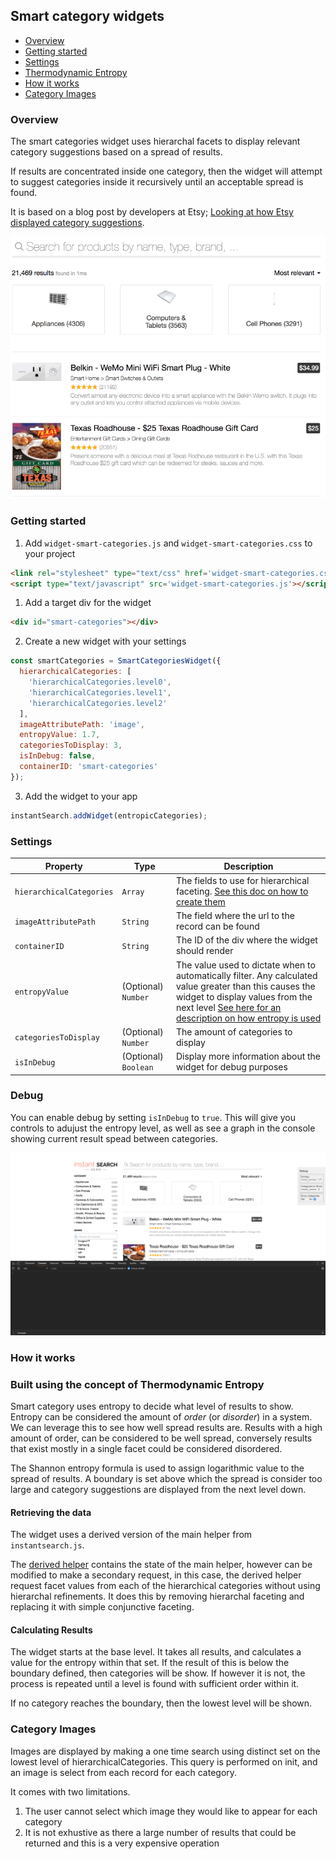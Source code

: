 ## Smart category widgets

* [Overview](#overview)
* [Getting started](#getting-started)
* [Settings](#settings)
* [Thermodynamic Entropy](#thermodynamic-entropy)
* [How it works](#how-it-works)
* [Category Images](#category-images)

### Overview

The smart categories widget uses hierarchal facets to display relevant category suggestions based on a spread of results.

If results are concentrated inside one category, then the widget will attempt to suggest categories inside it recursively until an acceptable spread is found.

It is based on a blog post by developers at Etsy; [Looking at how Etsy displayed category suggestions](https://codeascraft.com/2015/08/31/how-etsy-uses-thermodynamics-to-help-you-search-for-geeky/).

![Live demo](demo.gif)

### Getting started

1. Add `widget-smart-categories.js` and `widget-smart-categories.css` to your project

```html
<link rel="stylesheet" type="text/css" href='widget-smart-categories.css' />
<script type="text/javascript" src='widget-smart-categories.js'></script>
```

1. Add a target div for the widget

```html
<div id="smart-categories"></div>
```

2. Create a new widget with your settings

```js
const smartCategories = SmartCategoriesWidget({
  hierarchicalCategories: [
    'hierarchicalCategories.level0',
    'hierarchicalCategories.level1',
    'hierarchicalCategories.level2'
  ],
  imageAttributePath: 'image',
  entropyValue: 1.7,
  categoriesToDisplay: 3,
  isInDebug: false,
  containerID: 'smart-categories'
});
```

3. Add the widget to your app

```js
instantSearch.addWidget(entropicCategories);
```

### Settings

| Property                 | Type                 | Description                                                                                                                                                                                                                         |
| ------------------------ | -------------------- | ----------------------------------------------------------------------------------------------------------------------------------------------------------------------------------------------------------------------------------- |
| `hierarchicalCategories` | `Array`              | The fields to use for hierarchical faceting. [See this doc on how to create them](https://www.algolia.com/doc/guides/searching/faceting/#hierarchical-facets)                                                                       |
| `imageAttributePath`     | `String`             | The field where the url to the record can be found                                                                                                                                                                                  |
| `containerID`            | `String`             | The ID of the div where the widget should render                                                                                                                                                                                    |
| `entropyValue`           | (Optional) `Number`  | The value used to dictate when to automatically filter. Any calculated value greater than this causes the widget to display values from the next level [See here for an description on how entropy is used](#thermodynamic-entropy) |
| `categoriesToDisplay`    | (Optional) `Number`  | The amount of categories to display                                                                                                                                                                                                 |
| `isInDebug`              | (Optional) `Boolean` | Display more information about the widget for debug purposes                                                                                                                                                                        |

### Debug

You can enable debug by setting `isInDebug` to `true`. This will give you controls to adujust the entropy level, as well as see a graph in the console showing current result spead between categories.

![debug](debug.gif)

### How it works

### Built using the concept of Thermodynamic Entropy

Smart category uses entropy to decide what level of results to show. Entropy can be considered the amount of _order_ (or _disorder_) in a system. We can leverage this to see how well spread results are. Results with a high amount of order, can be considered to be well spread, conversely results that exist mostly in a single facet could be considered disordered.

The Shannon entropy formula is used to assign logarithmic value to the spread of results. A boundary is set above which the spread is consider too large and category suggestions are displayed from the next level down.

#### Retrieving the data

The widget uses a derived version of the main helper from `instantsearch.js`.

The [derived helper](https://community.algolia.com/algoliasearch-helper-js/concepts.html#derivations-of-the-helper-multi-queries) contains the state of the main helper, however can be modified to make a secondary request, in this case, the derived helper request facet values from each of the hierarchical categories without using hierarchal refinements. It does this by removing hierarchal faceting and replacing it with simple conjunctive faceting.

#### Calculating Results

The widget starts at the base level. It takes all results, and calculates a value for the entropy within that set. If the result of this is below the boundary defined, then categories will be show. If however it is not, the process is repeated until a level is found with sufficient order within it.

If no category reaches the boundary, then the lowest level will be shown.

### Category Images

Images are displayed by making a one time search using distinct set on the lowest level of hierarchicalCategories. This query is performed on init, and an image is select from each record for each category.

It comes with two limitations.

1. The user cannot select which image they would like to appear for each category
2. It is not exhustive as there a large number of results that could be returned and this is a very expensive operation
